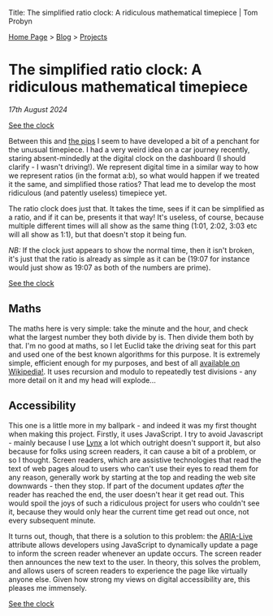 Title: The simplified ratio clock: A ridiculous mathematical timepiece | Tom Probyn

[Home Page](https://tomprobyn.uk) > [Blog](https://tomprobyn.uk/blogs) > [Projects](https://tomprobyn.uk/blogs/projects)

# The simplified ratio clock: A ridiculous mathematical timepiece
*17th August 2024*

[See the clock](./app.html)

Between this and [the pips](https://www.tomprobyn.uk/blogs/projects/time_signal.html) I seem to have developed a bit of a penchant for the unusual timepiece. I had a very weird idea on a car journey recently, staring absent-mindedly at the digital clock on the dashboard (I should clarify - I wasn't driving!). We represent digital time in a similar way to how we represent ratios (in the format a:b), so what would happen if we treated it the same, and simplified those ratios? That lead me to develop the most ridiculous (and patently useless) timepiece yet.

The ratio clock does just that. It takes the time, sees if it can be simplified as a ratio, and if it can be, presents it that way! It's useless, of course, because multiple different times will all show as the same thing (1:01, 2:02, 3:03 etc will all show as 1:1), but that doesn't stop it being fun. 

*NB:* If the clock just appears to show the normal time, then it isn't broken, it's just that the ratio is already as simple as it can be (19:07 for instance would just show as 19:07 as both of the numbers are prime).

[See the clock](./app.html)

## Maths

The maths here is very simple: take the minute and the hour, and check what the largest number they both divide by is. Then divide them both by that. I'm no good at maths, so I let Euclid take the driving seat for this part and used one of the best known algorithms for this purpose. It is extremely simple, efficient enough for my purposes, and best of all [available on Wikipedia!](https://en.wikipedia.org/wiki/Euclidean_algorithm). It uses recursion and modulo to repeatedly test divisions - any more detail on it and my head will explode... 

## Accessibility

This one is a little more in my ballpark - and indeed it was my first thought when making this project. Firstly, it uses JavaScript. I try to avoid Javascript - mainly because I use [Lynx](https://lynx.invisible-island.net/) a lot which outright doesn't support it, but also because for folks using screen readers, it can cause a bit of a problem, or so I thought. Screen readers, which are assistive technologies that read the text of web pages aloud to users who can't use their eyes to read them for any reason, generally work by starting at the top and reading the web site downwards - then they stop. If part of the document updates *after* the reader has reached the end, the user doesn't hear it get read out. This would spoil the joys of such a ridiculous project for users who couldn't see it, because they would only hear the current time get read out once, not every subsequent minute.

It turns out, though, that there is a solution to this problem: the [ARIA-Live](https://developer.mozilla.org/en-US/docs/Web/Accessibility/ARIA/ARIA_Live_Regions) attribute allows developers using JavaScript to dynamically update a page to inform the screen reader whenever an update occurs. The screen reader then announces the new text to the user. In theory, this solves the problem, and allows users of screen readers to experience the page like virtually anyone else. Given how strong my views on digital accessibility are, this pleases me immensely.

[See the clock](./app.html)